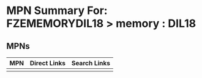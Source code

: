 



# MPN Summary For: FZEMEMORYDIL18 > memory : DIL18

## MPNs
  

|MPN|Direct Links|Search Links|
| :--- | :--- | :--- |
||||
